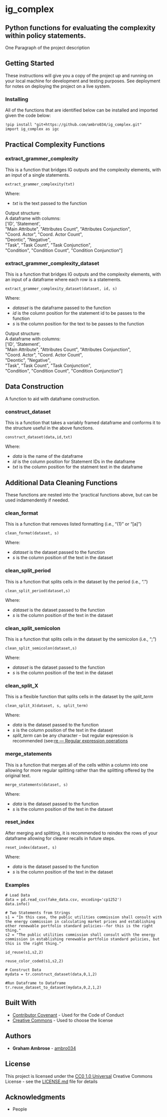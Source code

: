 # ig_complex
## Python functions for evaluating the complexity within policy statements.

One Paragraph of the project description

## Getting Started

These instructions will give you a copy of the project up and running on
your local machine for development and testing purposes. See deployment
for notes on deploying the project on a live system.

### Installing

All of the functions that are identified below can be installed and imported given the code below:

    !pip install "git+https://github.com/ambro034/ig_complex.git"
    import ig_complex as igc

## Practical Complexity Functions

### extract_grammer_complexity
This is a function that bridges IG outputs and the complexity elements, with an input of a single statements. 

    extract_grammer_complexity(txt)

Where:
  - *txt* is the text passed to the function

Output structure:  
A dataframe with columns:  
['ID', 'Statement',  
"Main Attribute", "Attributes Count", "Attributes Conjunction",  
"Coord. Actor", "Coord. Actor Count",  
"Deontic", "Negative",  
"Task", "Task Count", "Task Conjunction",  
"Condition", "Condition Count", "Condition Conjunction"]


### extract_grammer_complexity_dataset
This is a function that bridges IG outputs and the complexity elements, with an input of a dataframe where each row is a statements. 

    extract_grammer_complexity_dataset(dataset, id, s)

Where:
  - *dataset* is the dataframe passed to the function
  - *id* is the column position for the statement id to be passes to the function
  - *s* is the column position for the text to be passes to the function
    
Output structure:  
A dataframe with columns:  
['ID', 'Statement',  
"Main Attribute", "Attributes Count", "Attributes Conjunction",  
"Coord. Actor", "Coord. Actor Count",  
"Deontic", "Negative",  
"Task", "Task Count", "Task Conjunction",  
"Condition", "Condition Count", "Condition Conjunction"]


## Data Construction

A function to aid with dataframe construction.

### construct_dataset
This is a function that takes a variably framed dataframe and conforms it to the structure useful in the above functions.

    construct_dataset(data,id,txt)

Where:
  - *data* is the name of the dataframe
  - *id* is the column position for Statement IDs in the dataframe
  - *txt* is the column position for the statment text in the dataframe
    

## Additional Data Cleaning Functions

These functions are nested into the 'practical functions above, but can be used indamendently if needed.

### clean_format
This is a function that removes listed formatting (i.e., “(1)” or “[a]”)

    clean_format(dataset, s)

Where:
  - *dataset* is the dataset passed to the function
  - *s* is the column position of the text in the dataset
    
### clean_split_period
This is a function that splits cells in the dataset by the period (i.e., “.”)

    clean_split_period(dataset,s)

Where:
  - *dataset* is the dataset passed to the function
  - *s* is the column position of the text in the dataset
    
### clean_split_semicolon
This is a function that splits cells in the dataset by the semicolon (i.e., “;”)

    clean_split_semicolon(dataset,s)

Where:
  - *dataset* is the dataset passed to the function
  - *s* is the column position of the text in the dataset
    
### clean_split_X
This is a flexible function that splits cells in the dataset by the *split_term*

    clean_split_X(dataset, s, split_term)

Where:
  - *data* is the dataset passed to the function
  - *s* is the column position of the text in the dataset
  - *split_term* can be any character – but regular expression is recommended (see:[re — Regular expression operations](https://docs.python.org/3/library/re.html )
    
### merge_statements
This is a function that merges all of the cells within a column into one allowing for more regular splitting rather than the splitting offered by the original text.

    merge_statements(dataset, s)

Where:
  - *data* is the dataset passed to the function
  - *s* is the column position of the text in the dataset

### reset_index
After merging and splitting, it is recommended to reindex the rows of your dataframe allowing for cleaner recalls in future steps.

    reset_index(dataset, s)

Where:
  - *data* is the dataset passed to the function
  - *s* is the column position of the text in the dataset
    

### Examples

    # Load Data
    data = pd.read_csv(fake_data.csv, encoding='cp1252')
    data.info()

    # Two Statements from Strings
    s1 = "In this case, the public utilities commission shall consult with the energy commission in calculating market prices and establishing other renewable portfolio standard policies--for this is the right thing."
    s2 = "The public utilities commission shall consult with the energy commission in establishing renewable portfolio standard policies, but this is the right thing."

    id_reuse(s1,s2,2)

    reuse_color_coded(s1,s2,2)

    # Construct Data
    mydata = tr.construct_dataset(data,0,1,2)

    #Run Dataframe to Dataframe
    tr.reuse_dataset_to_dataset(mydata,0,2,1,2)

    
## Built With

  - [Contributor Covenant](https://www.contributor-covenant.org/) - Used
    for the Code of Conduct
  - [Creative Commons](https://creativecommons.org/) - Used to choose
    the license

## Authors

  - **Graham Ambrose** - 
    [ambro034](https://github.com/ambro034/)


## License

This project is licensed under the [CC0 1.0 Universal](LICENSE.md)
Creative Commons License - see the [LICENSE.md](LICENSE.md) file for
details

## Acknowledgments

  - People
  
